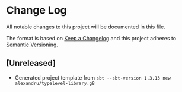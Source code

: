# Change Log

All notable changes to this project will be documented in this file.

The format is based on [Keep a Changelog](http://keepachangelog.com/)
and this project adheres to [Semantic Versioning](http://semver.org/).

## [Unreleased]
- Generated project template from `sbt --sbt-version 1.3.13 new alexandru/typelevel-library.g8`
